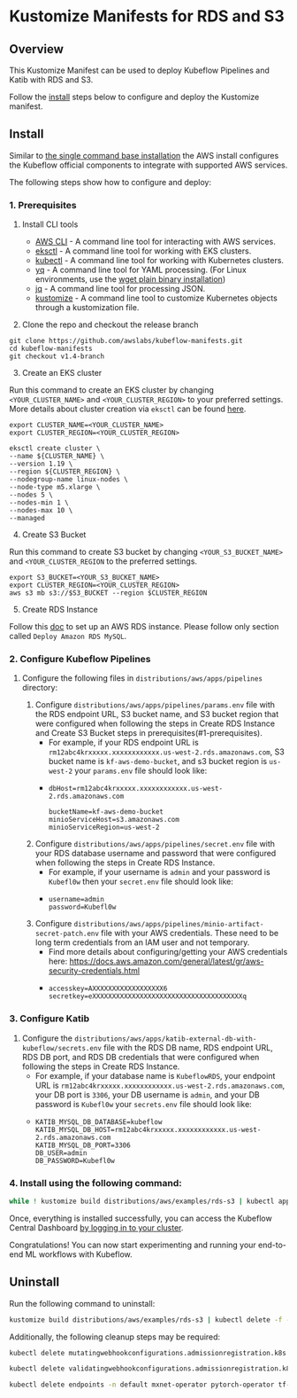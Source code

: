 # Kustomize Manifests for RDS and S3

## Overview
This Kustomize Manifest can be used to deploy Kubeflow Pipelines and Katib with RDS and S3.

Follow the [install](#install) steps below to configure and deploy the Kustomize manifest.

## Install

Similar to [the single command base installation](../../../../README.md#install-with-a-single-command) the AWS install configures the Kubeflow official components to integrate with supported AWS services. 

The following steps show how to configure and deploy:

### 1. Prerequisites

1. Install CLI tools
    - [AWS CLI](https://docs.aws.amazon.com/cli/latest/userguide/getting-started-install.html) - A command line tool for interacting with AWS services.
    - [eksctl](https://eksctl.io/introduction/#installation) - A command line tool for working with EKS clusters.
    - [kubectl](https://kubernetes.io/docs/tasks/tools) - A command line tool for working with Kubernetes clusters.
    - [yq](https://mikefarah.gitbook.io/yq) - A command line tool for YAML processing. (For Linux environments, use the [wget plain binary installation](https://mikefarah.gitbook.io/yq/#wget))
    - [jq](https://stedolan.github.io/jq/download/) - A command line tool for processing JSON.
    - [kustomize](https://kubectl.docs.kubernetes.io/installation/kustomize/) - A command line tool to customize Kubernetes objects through a kustomization file.

2. Clone the repo and checkout the release branch

```
git clone https://github.com/awslabs/kubeflow-manifests.git
cd kubeflow-manifests
git checkout v1.4-branch
```

3. Create an EKS cluster 

 Run this command to create an EKS cluster by changing `<YOUR_CLUSTER_NAME>` and `<YOUR_CLUSTER_REGION>` to your preferred settings. More details about cluster creation via `eksctl` can be found [here](https://eksctl.io/usage/creating-and-managing-clusters/).

```
export CLUSTER_NAME=<YOUR_CLUSTER_NAME>
export CLUSTER_REGION=<YOUR_CLUSTER_REGION>

eksctl create cluster \
--name ${CLUSTER_NAME} \
--version 1.19 \
--region ${CLUSTER_REGION} \
--nodegroup-name linux-nodes \
--node-type m5.xlarge \
--nodes 5 \
--nodes-min 1 \
--nodes-max 10 \
--managed
```

4. Create S3 Bucket

Run this command to create S3 bucket by changing `<YOUR_S3_BUCKET_NAME>` and `<YOUR_CLUSTER_REGION` to the preferred settings.

```
export S3_BUCKET=<YOUR_S3_BUCKET_NAME>
export CLUSTER_REGION=<YOUR_CLUSTER_REGION>
aws s3 mb s3://$S3_BUCKET --region $CLUSTER_REGION
```

5. Create RDS Instance

Follow this [doc](https://www.kubeflow.org/docs/distributions/aws/customizing-aws/rds/#deploy-amazon-rds-mysql) to set up an AWS RDS instance. Please follow only section called `Deploy Amazon RDS MySQL`. 


### 2. Configure Kubeflow Pipelines

1. Configure the following files in `distributions/aws/apps/pipelines` directory:

    1. Configure `distributions/aws/apps/pipelines/params.env` file with the RDS endpoint URL, S3 bucket name, and S3 bucket region that were configured when following the steps in Create RDS Instance and Create S3 Bucket steps in prerequisites(#1-prerequisites). 
        - For example, if your RDS endpoint URL is `rm12abc4krxxxxx.xxxxxxxxxxxx.us-west-2.rds.amazonaws.com`, S3 bucket name is `kf-aws-demo-bucket`, and s3 bucket region is `us-west-2` your `params.env` file should look like:
        - ```
          dbHost=rm12abc4krxxxxx.xxxxxxxxxxxx.us-west-2.rds.amazonaws.com

          bucketName=kf-aws-demo-bucket
          minioServiceHost=s3.amazonaws.com
          minioServiceRegion=us-west-2
          ```
    1. Configure `distributions/aws/apps/pipelines/secret.env` file with your RDS database username and password that were configured when following the steps in Create RDS Instance.
        - For example, if your username is `admin` and your password is `Kubefl0w` then your `secret.env` file should look like:
        - ```
          username=admin
          password=Kubefl0w
          ```
    1. Configure `distributions/aws/apps/pipelines/minio-artifact-secret-patch.env` file with your AWS credentials. These need to be long term credentials from an IAM user and not temporary. 
        - Find more details about configuring/getting your AWS credentials here:
        https://docs.aws.amazon.com/general/latest/gr/aws-security-credentials.html
        - ```
          accesskey=AXXXXXXXXXXXXXXXXXX6
          secretkey=eXXXXXXXXXXXXXXXXXXXXXXXXXXXXXXXXXXXXXXq
          ```

### 3. Configure Katib


1. Configure the `distributions/aws/apps/katib-external-db-with-kubeflow/secrets.env` file with the RDS DB name, RDS endpoint URL, RDS DB port, and RDS DB credentials that were configured when following the steps in Create RDS Instance.
    - For example, if your database name is `KubeflowRDS`, your endpoint URL is `rm12abc4krxxxxx.xxxxxxxxxxxx.us-west-2.rds.amazonaws.com`, your DB port is `3306`, your DB username is `admin`, and your DB password is `Kubefl0w` your `secrets.env` file should look like:
    - ```
      KATIB_MYSQL_DB_DATABASE=kubeflow
      KATIB_MYSQL_DB_HOST=rm12abc4krxxxxx.xxxxxxxxxxxx.us-west-2.rds.amazonaws.com
      KATIB_MYSQL_DB_PORT=3306
      DB_USER=admin
      DB_PASSWORD=Kubefl0w
      ```


### 4. Install using the following command:

```sh
while ! kustomize build distributions/aws/examples/rds-s3 | kubectl apply -f -; do echo "Retrying to apply resources"; sleep 10; done
```

Once, everything is installed successfully, you can access the Kubeflow Central Dashboard [by logging in to your cluster](../../../../README.md#connect-to-your-kubeflow-cluster).

Congratulations! You can now start experimenting and running your end-to-end ML workflows with Kubeflow.


## Uninstall

Run the following command to uninstall:

```sh
kustomize build distributions/aws/examples/rds-s3 | kubectl delete -f -
```


Additionally, the following cleanup steps may be required:

```sh
kubectl delete mutatingwebhookconfigurations.admissionregistration.k8s.io webhook.eventing.knative.dev webhook.istio.networking.internal.knative.dev webhook.serving.knative.dev

kubectl delete validatingwebhookconfigurations.admissionregistration.k8s.io config.webhook.eventing.knative.dev config.webhook.istio.networking.internal.knative.dev config.webhook.serving.knative.dev

kubectl delete endpoints -n default mxnet-operator pytorch-operator tf-operator
```
